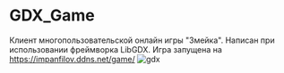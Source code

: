 # GDX_Game
Клиент многопользовательской онлайн игры "Змейка". Написан при использовании фреймворка LibGDX.
Игра запущена на https://impanfilov.ddns.net/game/
![gdx](https://user-images.githubusercontent.com/103848229/176897157-01b75818-7056-4787-aa8a-655344cc92eb.jpg)
